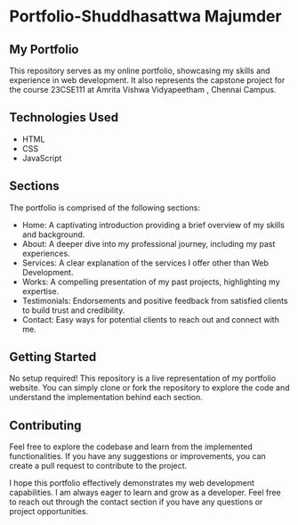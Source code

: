 # Portfolio-Shuddhasattwa Majumder

## My Portfolio
This repository serves as my online portfolio, showcasing my skills and experience in web development. It also represents the capstone project for the course 23CSE111 at Amrita Vishwa Vidyapeetham , Chennai Campus.

## Technologies Used
- HTML
- CSS
- JavaScript

## Sections
The portfolio is comprised of the following sections:

- Home: A captivating introduction providing a brief overview of my skills and background.
- About: A deeper dive into my professional journey, including my past experiences.
- Services: A clear explanation of the services I offer other than Web Development.
- Works: A compelling presentation of my past projects, highlighting my expertise.
- Testimonials: Endorsements and positive feedback from satisfied clients to build trust and credibility.
- Contact: Easy ways for potential clients to reach out and connect with me.

## Getting Started
No setup required! This repository is a live representation of my portfolio website. You can simply clone or fork the repository to explore the code and understand the implementation behind each section.

## Contributing
Feel free to explore the codebase and learn from the implemented functionalities. If you have any suggestions or improvements, you can create a pull request to contribute to the project.

I hope this portfolio effectively demonstrates my web development capabilities.  I am always eager to learn and grow as a developer.  Feel free to reach out through the contact section if you have any questions or project opportunities.
